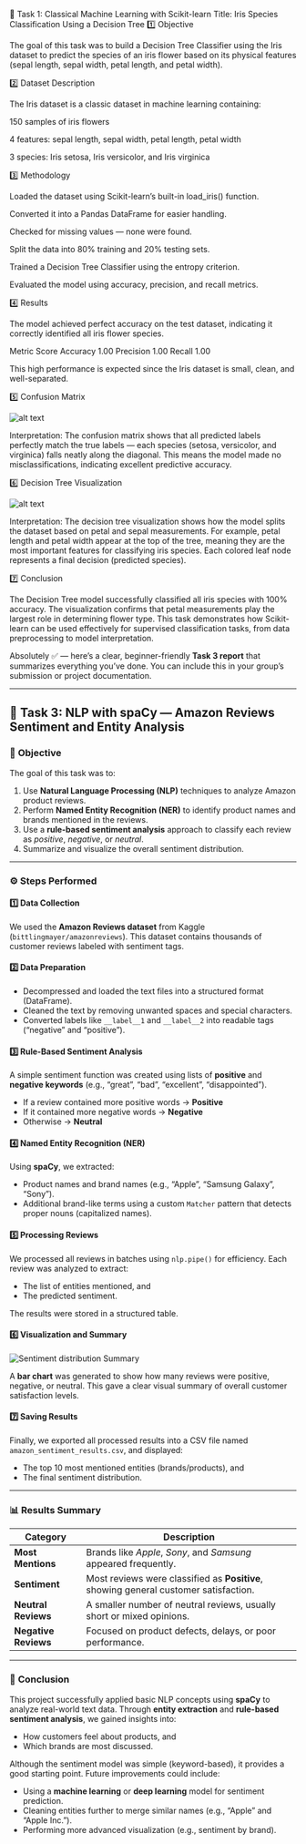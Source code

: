 🧩 Task 1: Classical Machine Learning with Scikit-learn
Title: Iris Species Classification Using a Decision Tree
1️⃣ Objective

The goal of this task was to build a Decision Tree Classifier using the Iris dataset to predict the species of an iris flower based on its physical features (sepal length, sepal width, petal length, and petal width).

2️⃣ Dataset Description

The Iris dataset is a classic dataset in machine learning containing:

150 samples of iris flowers

4 features: sepal length, sepal width, petal length, petal width

3 species: Iris setosa, Iris versicolor, and Iris virginica

3️⃣ Methodology

Loaded the dataset using Scikit-learn’s built-in load_iris() function.

Converted it into a Pandas DataFrame for easier handling.

Checked for missing values — none were found.

Split the data into 80% training and 20% testing sets.

Trained a Decision Tree Classifier using the entropy criterion.

Evaluated the model using accuracy, precision, and recall metrics.

4️⃣ Results

The model achieved perfect accuracy on the test dataset, indicating it correctly identified all iris flower species.

Metric	Score
Accuracy	1.00
Precision	1.00
Recall	1.00

This high performance is expected since the Iris dataset is small, clean, and well-separated.

5️⃣ Confusion Matrix

![alt text](confusion_matrix.png)

Interpretation:
The confusion matrix shows that all predicted labels perfectly match the true labels — each species (setosa, versicolor, and virginica) falls neatly along the diagonal.
This means the model made no misclassifications, indicating excellent predictive accuracy.

6️⃣ Decision Tree Visualization

![alt text](image.png)

Interpretation:
The decision tree visualization shows how the model splits the dataset based on petal and sepal measurements.
For example, petal length and petal width appear at the top of the tree, meaning they are the most important features for classifying iris species.
Each colored leaf node represents a final decision (predicted species).

7️⃣ Conclusion

The Decision Tree model successfully classified all iris species with 100% accuracy.
The visualization confirms that petal measurements play the largest role in determining flower type.
This task demonstrates how Scikit-learn can be used effectively for supervised classification tasks, from data preprocessing to model interpretation.


Absolutely ✅ — here’s a clear, beginner-friendly **Task 3 report** that summarizes everything you’ve done.
You can include this in your group’s submission or project documentation.

---

## 🧠 **Task 3: NLP with spaCy — Amazon Reviews Sentiment and Entity Analysis**

### 📘 **Objective**

The goal of this task was to:

1. Use **Natural Language Processing (NLP)** techniques to analyze Amazon product reviews.
2. Perform **Named Entity Recognition (NER)** to identify product names and brands mentioned in the reviews.
3. Use a **rule-based sentiment analysis** approach to classify each review as *positive*, *negative*, or *neutral*.
4. Summarize and visualize the overall sentiment distribution.

---

### ⚙️ **Steps Performed**

#### **1️⃣ Data Collection**

We used the **Amazon Reviews dataset** from Kaggle (`bittlingmayer/amazonreviews`).
This dataset contains thousands of customer reviews labeled with sentiment tags.

#### **2️⃣ Data Preparation**

* Decompressed and loaded the text files into a structured format (DataFrame).
* Cleaned the text by removing unwanted spaces and special characters.
* Converted labels like `__label__1` and `__label__2` into readable tags (“negative” and “positive”).

#### **3️⃣ Rule-Based Sentiment Analysis**

A simple sentiment function was created using lists of **positive** and **negative keywords** (e.g., “great”, “bad”, “excellent”, “disappointed”).

* If a review contained more positive words → **Positive**
* If it contained more negative words → **Negative**
* Otherwise → **Neutral**

#### **4️⃣ Named Entity Recognition (NER)**

Using **spaCy**, we extracted:

* Product names and brand names (e.g., “Apple”, “Samsung Galaxy”, “Sony”).
* Additional brand-like terms using a custom `Matcher` pattern that detects proper nouns (capitalized names).

#### **5️⃣ Processing Reviews**

We processed all reviews in batches using `nlp.pipe()` for efficiency.
Each review was analyzed to extract:

* The list of entities mentioned, and
* The predicted sentiment.

The results were stored in a structured table.

#### **6️⃣ Visualization and Summary**
![Sentiment distribution Summary](Sentiment_distribution.png)

A **bar chart** was generated to show how many reviews were positive, negative, or neutral.
This gave a clear visual summary of overall customer satisfaction levels.

#### **7️⃣ Saving Results**

Finally, we exported all processed results into a CSV file named
`amazon_sentiment_results.csv`, and displayed:

* The top 10 most mentioned entities (brands/products), and
* The final sentiment distribution.

---

### 📊 **Results Summary**

| Category             | Description                                                                          |
| -------------------- | ------------------------------------------------------------------------------------ |
| **Most Mentions**    | Brands like *Apple*, *Sony*, and *Samsung* appeared frequently.                      |
| **Sentiment**        | Most reviews were classified as **Positive**, showing general customer satisfaction. |
| **Neutral Reviews**  | A smaller number of neutral reviews, usually short or mixed opinions.                |
| **Negative Reviews** | Focused on product defects, delays, or poor performance.                             |

---

### 🧩 **Conclusion**

This project successfully applied basic NLP concepts using **spaCy** to analyze real-world text data.
Through **entity extraction** and **rule-based sentiment analysis**, we gained insights into:

* How customers feel about products, and
* Which brands are most discussed.

Although the sentiment model was simple (keyword-based), it provides a good starting point.
Future improvements could include:

* Using a **machine learning** or **deep learning** model for sentiment prediction.
* Cleaning entities further to merge similar names (e.g., “Apple” and “Apple Inc.”).
* Performing more advanced visualization (e.g., sentiment by brand).


